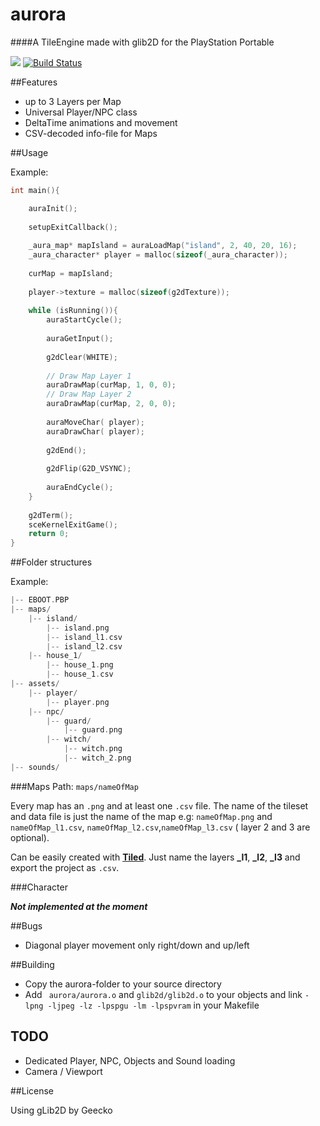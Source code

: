 # aurora

####A TileEngine made with glib2D for the PlayStation Portable 
   

[![](http://www.repostatus.org/badges/latest/wip.svg)](http://www.repostatus.org/#wip)
[![Build Status](https://travis-ci.org/smithsf0x/aurora.svg?branch=master)](https://travis-ci.org/smithsf0x/aurora)

##Features
- up to 3 Layers per Map
- Universal Player/NPC class
- DeltaTime animations and movement
- CSV-decoded info-file for Maps

##Usage

Example: 

```c
int main(){

	auraInit();
	
	setupExitCallback();
	
	_aura_map* mapIsland = auraLoadMap("island", 2, 40, 20, 16);
	_aura_character* player = malloc(sizeof(_aura_character));
	
	curMap = mapIsland;
	
	player->texture = malloc(sizeof(g2dTexture));    
	
	while (isRunning()){
		auraStartCycle();
		
		auraGetInput();
		
		g2dClear(WHITE);
		
		// Draw Map Layer 1
		auraDrawMap(curMap, 1, 0, 0);
		// Draw Map Layer 2
		auraDrawMap(curMap, 2, 0, 0);
		
		auraMoveChar( player);
		auraDrawChar( player);
		    
		g2dEnd();
		
		g2dFlip(G2D_VSYNC);
		
		auraEndCycle();
	}
	
	g2dTerm();
	sceKernelExitGame();
	return 0;
}
```

##Folder structures

Example: 

```c
|-- EBOOT.PBP
|-- maps/
	|-- island/
		|-- island.png
		|-- island_l1.csv
		|-- island_l2.csv
	|-- house_1/
		|-- house_1.png
		|-- house_1.csv
|-- assets/
	|-- player/
		|-- player.png
	|-- npc/
		|-- guard/
			|-- guard.png
		|-- witch/
			|-- witch.png
			|-- witch_2.png
|-- sounds/
```

###Maps
Path: `maps/nameOfMap`

Every map has an `.png` and at least one `.csv` file. The name of the tileset and data file is just the name of the map e.g: `nameOfMap.png` and `nameOfMap_l1.csv`, `nameOfMap_l2.csv`,`nameOfMap_l3.csv` ( layer 2 and 3 are optional). 

Can be easily created with **[Tiled](http://www.mapeditor.org)**. Just name the layers **_l1**, **_l2**, **_l3** and export the project as `.csv`.

###Character

***Not implemented at the moment***


##Bugs
- Diagonal player movement only right/down and up/left


##Building
- Copy the aurora-folder to your source directory
-  Add ` aurora/aurora.o` and `glib2d/glib2d.o` to your objects and link `-lpng -ljpeg -lz -lpspgu -lm -lpspvram` in your Makefile

## TODO

- Dedicated Player, NPC, Objects and Sound loading
- Camera / Viewport


##License

Using gLib2D by Geecko
